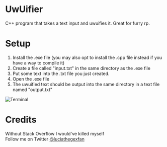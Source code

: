 # UwUifier
C++ program that takes a text input and uwuifies it. Great for furry rp. 

# Setup
1. Install the .exe file (you may also opt to install the .cpp file instead if you have a way to compile it)
2. Create a file called "input.txt" in the same directory as the .exe file 
3. Put some text into the .txt file you just created. 
4. Open the .exe file
5. The uwuified text should be output into the same directory in a text file named "output.txt"

![Terminal](https://user-images.githubusercontent.com/120340173/213937232-8b7d84dc-b26b-47fd-8291-f4f2ed5ae555.png "Terminal")


# Credits 
Without Stack Overflow I would've killed myself <br/>
Follow me on Twitter [@luciathegexfan](https://twitter.com/LuciaTheGexFan)
